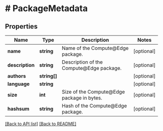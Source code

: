 # # PackageMetadata

## Properties

Name | Type | Description | Notes
------------ | ------------- | ------------- | -------------
**name** | **string** | Name of the Compute@Edge package. | [optional]
**description** | **string** | Description of the Compute@Edge package. | [optional]
**authors** | **string[]** |  | [optional]
**language** | **string** |  | [optional]
**size** | **int** | Size of the Compute@Edge package in bytes. | [optional]
**hashsum** | **string** | Hash of the Compute@Edge package. | [optional]

[[Back to API list]](../../README.md#endpoints) [[Back to README]](../../README.md)
